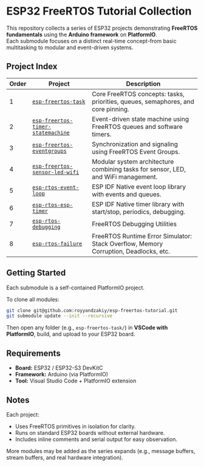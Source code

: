 # ESP32 FreeRTOS Tutorial Collection

This repository collects a series of ESP32 projects demonstrating **FreeRTOS fundamentals** using the **Arduino framework** on **PlatformIO**.  
Each submodule focuses on a distinct real-time concept-from basic multitasking to modular and event-driven systems.

## Project Index

| Order | Project | Description |
|-------|----------|-------------|
| 1 | [`esp-freertos-task`](https://github.com/royyandzakiy/esp-freertos-task) | Core FreeRTOS concepts: tasks, priorities, queues, semaphores, and core pinning. |
| 2 | [`esp-freertos-timer-statemachine`](https://github.com/royyandzakiy/esp-freertos-timer-statemachine) | Event-driven state machine using FreeRTOS queues and software timers. |
| 3 | [`esp-freertos-eventgroups`](https://github.com/royyandzakiy/esp-freertos-eventgroups) | Synchronization and signaling using FreeRTOS Event Groups. |
| 4 | [`esp-freertos-sensor-led-wifi`](https://github.com/royyandzakiy/esp-freertos-sensor-led-wifi) | Modular system architecture combining tasks for sensor, LED, and WiFi management. |
| 5 | [`esp-rtos-event-loop`](https://github.com/royyandzakiy/esp-rtos-event-loop) | ESP IDF Native event loop library with events and queues. |
| 6 | [`esp-rtos-esp-timer`](https://github.com/royyandzakiy/esp-rtos-esp-timer) | ESP IDF Native timer library with start/stop, periodics, debugging. |
| 7 | [`esp-rtos-debugging`](https://github.com/royyandzakiy/esp-rtos-debugging) | FreeRTOS Debugging Utilities |
| 8 | [`esp-rtos-failure`](https://github.com/royyandzakiy/esp-rtos-failure) | FreeRTOS Runtime Error Simulator: Stack Overflow, Memory Corruption, Deadlocks, etc. |

## Getting Started

Each submodule is a self-contained PlatformIO project.

To clone all modules:

```bash
git clone git@github.com:royyandzakiy/esp-freertos-tutorial.git
git submodule update --init --recursive
```

Then open any folder (e.g., `esp-freertos-task/`) in **VSCode with PlatformIO**, build, and upload to your ESP32 board.

## Requirements

- **Board:** ESP32 / ESP32-S3 DevKitC  
- **Framework:** Arduino (via PlatformIO)  
- **Tool:** Visual Studio Code + PlatformIO extension  

## Notes

Each project:
- Uses FreeRTOS primitives in isolation for clarity.  
- Runs on standard ESP32 boards without external hardware.  
- Includes inline comments and serial output for easy observation.  

More modules may be added as the series expands (e.g., message buffers, stream buffers, and real hardware integration).